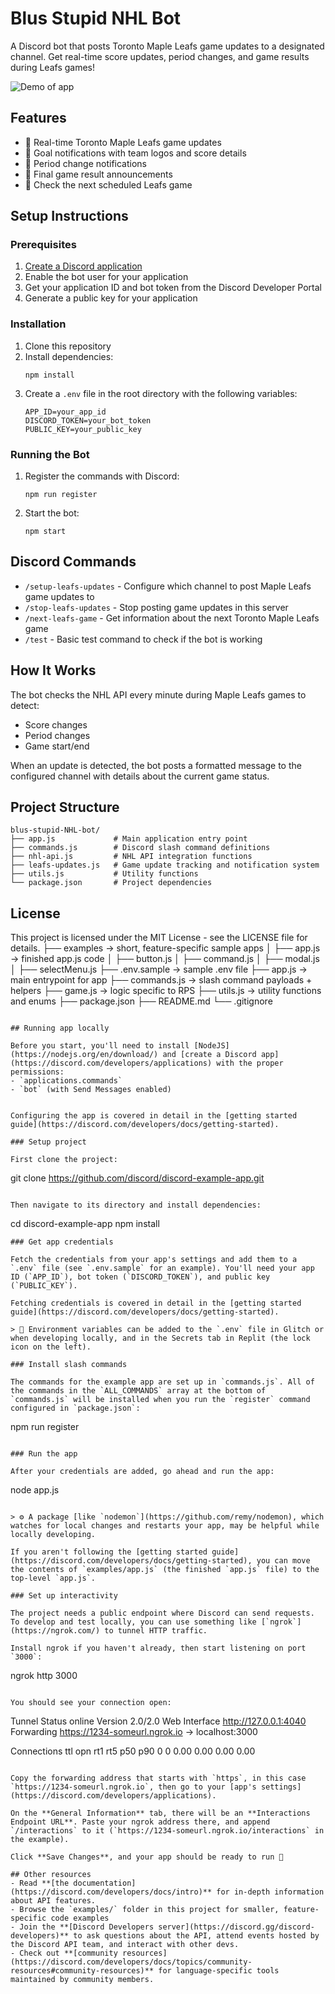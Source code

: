 # Blus Stupid NHL Bot

A Discord bot that posts Toronto Maple Leafs game updates to a designated channel. Get real-time score updates, period changes, and game results during Leafs games!

![Demo of app](https://github.com/discord/discord-example-app/raw/main/assets/getting-started-demo.gif?raw=true)

## Features

- 🏒 Real-time Toronto Maple Leafs game updates
- 🚨 Goal notifications with team logos and score details
- 🔄 Period change notifications
- 🏁 Final game result announcements
- 📅 Check the next scheduled Leafs game

## Setup Instructions

### Prerequisites

1. [Create a Discord application](https://discord.com/developers/applications)
2. Enable the bot user for your application
3. Get your application ID and bot token from the Discord Developer Portal
4. Generate a public key for your application

### Installation

1. Clone this repository
2. Install dependencies:
   ```
   npm install
   ```
3. Create a `.env` file in the root directory with the following variables:
   ```
   APP_ID=your_app_id
   DISCORD_TOKEN=your_bot_token
   PUBLIC_KEY=your_public_key
   ```

### Running the Bot

1. Register the commands with Discord:
   ```
   npm run register
   ```
2. Start the bot:
   ```
   npm start
   ```

## Discord Commands

- `/setup-leafs-updates` - Configure which channel to post Maple Leafs game updates to
- `/stop-leafs-updates` - Stop posting game updates in this server
- `/next-leafs-game` - Get information about the next Toronto Maple Leafs game
- `/test` - Basic test command to check if the bot is working

## How It Works

The bot checks the NHL API every minute during Maple Leafs games to detect:
- Score changes
- Period changes
- Game start/end

When an update is detected, the bot posts a formatted message to the configured channel with details about the current game status.

## Project Structure

```
blus-stupid-NHL-bot/
├── app.js             # Main application entry point
├── commands.js        # Discord slash command definitions
├── nhl-api.js         # NHL API integration functions
├── leafs-updates.js   # Game update tracking and notification system
├── utils.js           # Utility functions
└── package.json       # Project dependencies
```

## License

This project is licensed under the MIT License - see the LICENSE file for details.
├── examples    -> short, feature-specific sample apps
│   ├── app.js  -> finished app.js code
│   ├── button.js
│   ├── command.js
│   ├── modal.js
│   ├── selectMenu.js
├── .env.sample -> sample .env file
├── app.js      -> main entrypoint for app
├── commands.js -> slash command payloads + helpers
├── game.js     -> logic specific to RPS
├── utils.js    -> utility functions and enums
├── package.json
├── README.md
└── .gitignore
```

## Running app locally

Before you start, you'll need to install [NodeJS](https://nodejs.org/en/download/) and [create a Discord app](https://discord.com/developers/applications) with the proper permissions:
- `applications.commands`
- `bot` (with Send Messages enabled)


Configuring the app is covered in detail in the [getting started guide](https://discord.com/developers/docs/getting-started).

### Setup project

First clone the project:
```
git clone https://github.com/discord/discord-example-app.git
```

Then navigate to its directory and install dependencies:
```
cd discord-example-app
npm install
```
### Get app credentials

Fetch the credentials from your app's settings and add them to a `.env` file (see `.env.sample` for an example). You'll need your app ID (`APP_ID`), bot token (`DISCORD_TOKEN`), and public key (`PUBLIC_KEY`).

Fetching credentials is covered in detail in the [getting started guide](https://discord.com/developers/docs/getting-started).

> 🔑 Environment variables can be added to the `.env` file in Glitch or when developing locally, and in the Secrets tab in Replit (the lock icon on the left).

### Install slash commands

The commands for the example app are set up in `commands.js`. All of the commands in the `ALL_COMMANDS` array at the bottom of `commands.js` will be installed when you run the `register` command configured in `package.json`:

```
npm run register
```

### Run the app

After your credentials are added, go ahead and run the app:

```
node app.js
```

> ⚙️ A package [like `nodemon`](https://github.com/remy/nodemon), which watches for local changes and restarts your app, may be helpful while locally developing.

If you aren't following the [getting started guide](https://discord.com/developers/docs/getting-started), you can move the contents of `examples/app.js` (the finished `app.js` file) to the top-level `app.js`.

### Set up interactivity

The project needs a public endpoint where Discord can send requests. To develop and test locally, you can use something like [`ngrok`](https://ngrok.com/) to tunnel HTTP traffic.

Install ngrok if you haven't already, then start listening on port `3000`:

```
ngrok http 3000
```

You should see your connection open:

```
Tunnel Status                 online
Version                       2.0/2.0
Web Interface                 http://127.0.0.1:4040
Forwarding                    https://1234-someurl.ngrok.io -> localhost:3000

Connections                  ttl     opn     rt1     rt5     p50     p90
                              0       0       0.00    0.00    0.00    0.00
```

Copy the forwarding address that starts with `https`, in this case `https://1234-someurl.ngrok.io`, then go to your [app's settings](https://discord.com/developers/applications).

On the **General Information** tab, there will be an **Interactions Endpoint URL**. Paste your ngrok address there, and append `/interactions` to it (`https://1234-someurl.ngrok.io/interactions` in the example).

Click **Save Changes**, and your app should be ready to run 🚀

## Other resources
- Read **[the documentation](https://discord.com/developers/docs/intro)** for in-depth information about API features.
- Browse the `examples/` folder in this project for smaller, feature-specific code examples
- Join the **[Discord Developers server](https://discord.gg/discord-developers)** to ask questions about the API, attend events hosted by the Discord API team, and interact with other devs.
- Check out **[community resources](https://discord.com/developers/docs/topics/community-resources#community-resources)** for language-specific tools maintained by community members.
